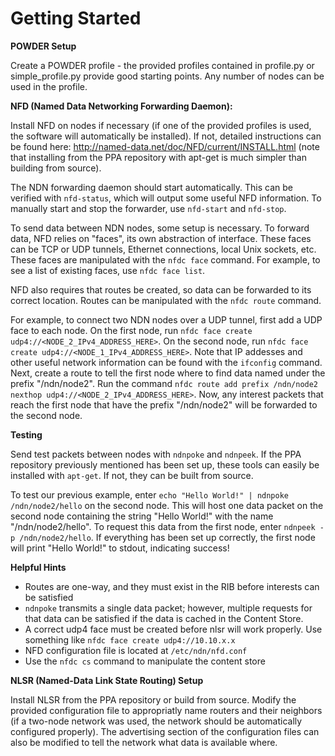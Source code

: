 # Getting Started

**POWDER Setup**

Create a POWDER profile - the provided profiles contained in profile.py or simple_profile.py provide good starting points. Any number of nodes can be used in the profile.

**NFD (Named Data Networking Forwarding Daemon):**

Install NFD on nodes if necessary (if one of the provided profiles is used, the software will automatically be installed). If not, detailed instructions can be found here: http://named-data.net/doc/NFD/current/INSTALL.html (note that installing from the PPA repository with apt-get is much simpler than building from source).

The NDN forwarding daemon should start automatically. This can be verified with `nfd-status`, which will output some useful NFD information. To manually start and stop the forwarder, use `nfd-start` and `nfd-stop`.

To send data between NDN nodes, some setup is necessary. To forward data, NFD relies on "faces", its own abstraction of interface. These faces can be TCP or UDP tunnels, Ethernet connections, local Unix sockets, etc. These faces are manipulated with the `nfdc face` command. For example, to see a list of existing faces, use `nfdc face list`.

NFD also requires that routes be created, so data can be forwarded to its correct location. Routes can be manipulated with the `nfdc route` command.

For example, to connect two NDN nodes over a UDP tunnel, first add a UDP face to each node. On the first node, run `nfdc face create udp4://<NODE_2_IPv4_ADDRESS_HERE>`. On the second node, run `nfdc face create udp4://<NODE_1_IPv4_ADDRESS_HERE>`. Note that IP addesses and other useful network information can be found with the `ifconfig` command.
Next, create a route to tell the first node where to find data named under the prefix "/ndn/node2". Run the command `nfdc route add prefix /ndn/node2 nexthop udp4://<NODE_2_IPv4_ADDRESS_HERE>`. Now, any interest packets that reach the first node that have the prefix "/ndn/node2" will be forwarded to the second node.


**Testing**

Send test packets between nodes with `ndnpoke` and `ndnpeek`. If the PPA repository previously mentioned has been set up, these tools can easily be installed with `apt-get`. If not, they can be built from source. 

To test our previous example, enter `echo "Hello World!" | ndnpoke /ndn/node2/hello` on the second node. This will host one data packet on the second node containing the string "Hello World!" with the name "/ndn/node2/hello". To request this data from the first node, enter `ndnpeek -p /ndn/node2/hello`. If everything has been set up correctly, the first node will print "Hello World!" to stdout, indicating success!


**Helpful Hints**

* Routes are one-way, and they must exist in the RIB before interests can be satisfied
*  `ndnpoke` transmits a single data packet; however, multiple requests for that data can be satisfied if the data is cached in the Content Store.
* A correct udp4 face must be created before nlsr will work properly. Use something like `nfdc face create udp4://10.10.x.x`
* NFD configuration file is located at `/etc/ndn/nfd.conf`
* Use the `nfdc cs` command to manipulate the content store


**NLSR (Named-Data Link State Routing) Setup**

Install NLSR from the PPA repository or build from source. Modify the provided configuration file to appropriatly name routers and their neighbors (if a two-node network was used, the network should be automatically configured properly). The advertising section of the configuration files can also be modified to tell the network what data is available where.
